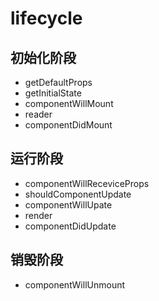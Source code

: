 # lifecycle

## 初始化阶段
- getDefaultProps
- getInitialState
- componentWillMount
- reader
- componentDidMount
## 运行阶段
- componentWillReceviceProps
- shouldComponentUpdate
- componentWillUpate
- render
- componentDidUpdate
## 销毁阶段
- componentWillUnmount
